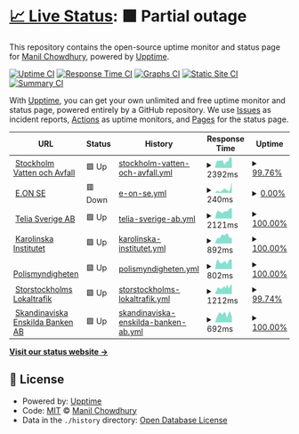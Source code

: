# [📈 Live Status](https://keywordnew.github.io/stockholm-watchtower): <!--live status--> **🟧 Partial outage**

This repository contains the open-source uptime monitor and status page for [Manil Chowdhury](https://manil.xyz), powered by [Upptime](https://github.com/upptime/upptime).

[![Uptime CI](https://github.com/keywordnew/stockholm-watchtower/workflows/Uptime%20CI/badge.svg)](https://github.com/keywordnew/stockholm-watchtower/actions?query=workflow%3A%22Uptime+CI%22)
[![Response Time CI](https://github.com/keywordnew/stockholm-watchtower/workflows/Response%20Time%20CI/badge.svg)](https://github.com/keywordnew/stockholm-watchtower/actions?query=workflow%3A%22Response+Time+CI%22)
[![Graphs CI](https://github.com/keywordnew/stockholm-watchtower/workflows/Graphs%20CI/badge.svg)](https://github.com/keywordnew/stockholm-watchtower/actions?query=workflow%3A%22Graphs+CI%22)
[![Static Site CI](https://github.com/keywordnew/stockholm-watchtower/workflows/Static%20Site%20CI/badge.svg)](https://github.com/keywordnew/stockholm-watchtower/actions?query=workflow%3A%22Static+Site+CI%22)
[![Summary CI](https://github.com/keywordnew/stockholm-watchtower/workflows/Summary%20CI/badge.svg)](https://github.com/keywordnew/stockholm-watchtower/actions?query=workflow%3A%22Summary+CI%22)

With [Upptime](https://upptime.js.org), you can get your own unlimited and free uptime monitor and status page, powered entirely by a GitHub repository. We use [Issues](https://github.com/keywordnew/stockholm-watchtower/issues) as incident reports, [Actions](https://github.com/keywordnew/stockholm-watchtower/actions) as uptime monitors, and [Pages](https://keywordnew.github.io/stockholm-watchtower) for the status page.

<!--start: status pages-->
<!-- This summary is generated by Upptime (https://github.com/upptime/upptime) -->
<!-- Do not edit this manually, your changes will be overwritten -->
<!-- prettier-ignore -->
| URL | Status | History | Response Time | Uptime |
| --- | ------ | ------- | ------------- | ------ |
| <img alt="" src="https://nilspace.xyz/content/images/2023/05/water.png" height="13"> [Stockholm Vatten och Avfall](https://www.stockholmvattenochavfall.se/) | 🟩 Up | [stockholm-vatten-och-avfall.yml](https://github.com/keywordnew/stockholm-watchtower/commits/HEAD/history/stockholm-vatten-och-avfall.yml) | <details><summary><img alt="Response time graph" src="./graphs/stockholm-vatten-och-avfall/response-time-week.png" height="20"> 2392ms</summary><br><a href="https://keywordnew.github.io/stockholm-watchtower/history/stockholm-vatten-och-avfall"><img alt="Response time 2296" src="https://img.shields.io/endpoint?url=https%3A%2F%2Fraw.githubusercontent.com%2Fkeywordnew%2Fstockholm-watchtower%2FHEAD%2Fapi%2Fstockholm-vatten-och-avfall%2Fresponse-time.json"></a><br><a href="https://keywordnew.github.io/stockholm-watchtower/history/stockholm-vatten-och-avfall"><img alt="24-hour response time 3457" src="https://img.shields.io/endpoint?url=https%3A%2F%2Fraw.githubusercontent.com%2Fkeywordnew%2Fstockholm-watchtower%2FHEAD%2Fapi%2Fstockholm-vatten-och-avfall%2Fresponse-time-day.json"></a><br><a href="https://keywordnew.github.io/stockholm-watchtower/history/stockholm-vatten-och-avfall"><img alt="7-day response time 2392" src="https://img.shields.io/endpoint?url=https%3A%2F%2Fraw.githubusercontent.com%2Fkeywordnew%2Fstockholm-watchtower%2FHEAD%2Fapi%2Fstockholm-vatten-och-avfall%2Fresponse-time-week.json"></a><br><a href="https://keywordnew.github.io/stockholm-watchtower/history/stockholm-vatten-och-avfall"><img alt="30-day response time 2384" src="https://img.shields.io/endpoint?url=https%3A%2F%2Fraw.githubusercontent.com%2Fkeywordnew%2Fstockholm-watchtower%2FHEAD%2Fapi%2Fstockholm-vatten-och-avfall%2Fresponse-time-month.json"></a><br><a href="https://keywordnew.github.io/stockholm-watchtower/history/stockholm-vatten-och-avfall"><img alt="1-year response time 2333" src="https://img.shields.io/endpoint?url=https%3A%2F%2Fraw.githubusercontent.com%2Fkeywordnew%2Fstockholm-watchtower%2FHEAD%2Fapi%2Fstockholm-vatten-och-avfall%2Fresponse-time-year.json"></a></details> | <details><summary><a href="https://keywordnew.github.io/stockholm-watchtower/history/stockholm-vatten-och-avfall">99.76%</a></summary><a href="https://keywordnew.github.io/stockholm-watchtower/history/stockholm-vatten-och-avfall"><img alt="All-time uptime 99.97%" src="https://img.shields.io/endpoint?url=https%3A%2F%2Fraw.githubusercontent.com%2Fkeywordnew%2Fstockholm-watchtower%2FHEAD%2Fapi%2Fstockholm-vatten-och-avfall%2Fuptime.json"></a><br><a href="https://keywordnew.github.io/stockholm-watchtower/history/stockholm-vatten-och-avfall"><img alt="24-hour uptime 100.00%" src="https://img.shields.io/endpoint?url=https%3A%2F%2Fraw.githubusercontent.com%2Fkeywordnew%2Fstockholm-watchtower%2FHEAD%2Fapi%2Fstockholm-vatten-och-avfall%2Fuptime-day.json"></a><br><a href="https://keywordnew.github.io/stockholm-watchtower/history/stockholm-vatten-och-avfall"><img alt="7-day uptime 99.76%" src="https://img.shields.io/endpoint?url=https%3A%2F%2Fraw.githubusercontent.com%2Fkeywordnew%2Fstockholm-watchtower%2FHEAD%2Fapi%2Fstockholm-vatten-och-avfall%2Fuptime-week.json"></a><br><a href="https://keywordnew.github.io/stockholm-watchtower/history/stockholm-vatten-och-avfall"><img alt="30-day uptime 99.86%" src="https://img.shields.io/endpoint?url=https%3A%2F%2Fraw.githubusercontent.com%2Fkeywordnew%2Fstockholm-watchtower%2FHEAD%2Fapi%2Fstockholm-vatten-och-avfall%2Fuptime-month.json"></a><br><a href="https://keywordnew.github.io/stockholm-watchtower/history/stockholm-vatten-och-avfall"><img alt="1-year uptime 99.94%" src="https://img.shields.io/endpoint?url=https%3A%2F%2Fraw.githubusercontent.com%2Fkeywordnew%2Fstockholm-watchtower%2FHEAD%2Fapi%2Fstockholm-vatten-och-avfall%2Fuptime-year.json"></a></details>
| <img alt="" src="https://nilspace.xyz/content/images/2023/05/power-1.png" height="13"> [E.ON SE](https://www.eon.se/) | 🟥 Down | [e-on-se.yml](https://github.com/keywordnew/stockholm-watchtower/commits/HEAD/history/e-on-se.yml) | <details><summary><img alt="Response time graph" src="./graphs/e-on-se/response-time-week.png" height="20"> 240ms</summary><br><a href="https://keywordnew.github.io/stockholm-watchtower/history/e-on-se"><img alt="Response time 152" src="https://img.shields.io/endpoint?url=https%3A%2F%2Fraw.githubusercontent.com%2Fkeywordnew%2Fstockholm-watchtower%2FHEAD%2Fapi%2Fe-on-se%2Fresponse-time.json"></a><br><a href="https://keywordnew.github.io/stockholm-watchtower/history/e-on-se"><img alt="24-hour response time 118" src="https://img.shields.io/endpoint?url=https%3A%2F%2Fraw.githubusercontent.com%2Fkeywordnew%2Fstockholm-watchtower%2FHEAD%2Fapi%2Fe-on-se%2Fresponse-time-day.json"></a><br><a href="https://keywordnew.github.io/stockholm-watchtower/history/e-on-se"><img alt="7-day response time 240" src="https://img.shields.io/endpoint?url=https%3A%2F%2Fraw.githubusercontent.com%2Fkeywordnew%2Fstockholm-watchtower%2FHEAD%2Fapi%2Fe-on-se%2Fresponse-time-week.json"></a><br><a href="https://keywordnew.github.io/stockholm-watchtower/history/e-on-se"><img alt="30-day response time 219" src="https://img.shields.io/endpoint?url=https%3A%2F%2Fraw.githubusercontent.com%2Fkeywordnew%2Fstockholm-watchtower%2FHEAD%2Fapi%2Fe-on-se%2Fresponse-time-month.json"></a><br><a href="https://keywordnew.github.io/stockholm-watchtower/history/e-on-se"><img alt="1-year response time 156" src="https://img.shields.io/endpoint?url=https%3A%2F%2Fraw.githubusercontent.com%2Fkeywordnew%2Fstockholm-watchtower%2FHEAD%2Fapi%2Fe-on-se%2Fresponse-time-year.json"></a></details> | <details><summary><a href="https://keywordnew.github.io/stockholm-watchtower/history/e-on-se">0.00%</a></summary><a href="https://keywordnew.github.io/stockholm-watchtower/history/e-on-se"><img alt="All-time uptime 0.00%" src="https://img.shields.io/endpoint?url=https%3A%2F%2Fraw.githubusercontent.com%2Fkeywordnew%2Fstockholm-watchtower%2FHEAD%2Fapi%2Fe-on-se%2Fuptime.json"></a><br><a href="https://keywordnew.github.io/stockholm-watchtower/history/e-on-se"><img alt="24-hour uptime 0.00%" src="https://img.shields.io/endpoint?url=https%3A%2F%2Fraw.githubusercontent.com%2Fkeywordnew%2Fstockholm-watchtower%2FHEAD%2Fapi%2Fe-on-se%2Fuptime-day.json"></a><br><a href="https://keywordnew.github.io/stockholm-watchtower/history/e-on-se"><img alt="7-day uptime 0.00%" src="https://img.shields.io/endpoint?url=https%3A%2F%2Fraw.githubusercontent.com%2Fkeywordnew%2Fstockholm-watchtower%2FHEAD%2Fapi%2Fe-on-se%2Fuptime-week.json"></a><br><a href="https://keywordnew.github.io/stockholm-watchtower/history/e-on-se"><img alt="30-day uptime 0.00%" src="https://img.shields.io/endpoint?url=https%3A%2F%2Fraw.githubusercontent.com%2Fkeywordnew%2Fstockholm-watchtower%2FHEAD%2Fapi%2Fe-on-se%2Fuptime-month.json"></a><br><a href="https://keywordnew.github.io/stockholm-watchtower/history/e-on-se"><img alt="1-year uptime 0.00%" src="https://img.shields.io/endpoint?url=https%3A%2F%2Fraw.githubusercontent.com%2Fkeywordnew%2Fstockholm-watchtower%2FHEAD%2Fapi%2Fe-on-se%2Fuptime-year.json"></a></details>
| <img alt="" src="https://nilspace.xyz/content/images/2023/05/communication.png" height="13"> [Telia Sverige AB](https://www.telia.se/privat/mitt-telia) | 🟩 Up | [telia-sverige-ab.yml](https://github.com/keywordnew/stockholm-watchtower/commits/HEAD/history/telia-sverige-ab.yml) | <details><summary><img alt="Response time graph" src="./graphs/telia-sverige-ab/response-time-week.png" height="20"> 2121ms</summary><br><a href="https://keywordnew.github.io/stockholm-watchtower/history/telia-sverige-ab"><img alt="Response time 2400" src="https://img.shields.io/endpoint?url=https%3A%2F%2Fraw.githubusercontent.com%2Fkeywordnew%2Fstockholm-watchtower%2FHEAD%2Fapi%2Ftelia-sverige-ab%2Fresponse-time.json"></a><br><a href="https://keywordnew.github.io/stockholm-watchtower/history/telia-sverige-ab"><img alt="24-hour response time 2564" src="https://img.shields.io/endpoint?url=https%3A%2F%2Fraw.githubusercontent.com%2Fkeywordnew%2Fstockholm-watchtower%2FHEAD%2Fapi%2Ftelia-sverige-ab%2Fresponse-time-day.json"></a><br><a href="https://keywordnew.github.io/stockholm-watchtower/history/telia-sverige-ab"><img alt="7-day response time 2121" src="https://img.shields.io/endpoint?url=https%3A%2F%2Fraw.githubusercontent.com%2Fkeywordnew%2Fstockholm-watchtower%2FHEAD%2Fapi%2Ftelia-sverige-ab%2Fresponse-time-week.json"></a><br><a href="https://keywordnew.github.io/stockholm-watchtower/history/telia-sverige-ab"><img alt="30-day response time 2005" src="https://img.shields.io/endpoint?url=https%3A%2F%2Fraw.githubusercontent.com%2Fkeywordnew%2Fstockholm-watchtower%2FHEAD%2Fapi%2Ftelia-sverige-ab%2Fresponse-time-month.json"></a><br><a href="https://keywordnew.github.io/stockholm-watchtower/history/telia-sverige-ab"><img alt="1-year response time 2377" src="https://img.shields.io/endpoint?url=https%3A%2F%2Fraw.githubusercontent.com%2Fkeywordnew%2Fstockholm-watchtower%2FHEAD%2Fapi%2Ftelia-sverige-ab%2Fresponse-time-year.json"></a></details> | <details><summary><a href="https://keywordnew.github.io/stockholm-watchtower/history/telia-sverige-ab">100.00%</a></summary><a href="https://keywordnew.github.io/stockholm-watchtower/history/telia-sverige-ab"><img alt="All-time uptime 99.77%" src="https://img.shields.io/endpoint?url=https%3A%2F%2Fraw.githubusercontent.com%2Fkeywordnew%2Fstockholm-watchtower%2FHEAD%2Fapi%2Ftelia-sverige-ab%2Fuptime.json"></a><br><a href="https://keywordnew.github.io/stockholm-watchtower/history/telia-sverige-ab"><img alt="24-hour uptime 100.00%" src="https://img.shields.io/endpoint?url=https%3A%2F%2Fraw.githubusercontent.com%2Fkeywordnew%2Fstockholm-watchtower%2FHEAD%2Fapi%2Ftelia-sverige-ab%2Fuptime-day.json"></a><br><a href="https://keywordnew.github.io/stockholm-watchtower/history/telia-sverige-ab"><img alt="7-day uptime 100.00%" src="https://img.shields.io/endpoint?url=https%3A%2F%2Fraw.githubusercontent.com%2Fkeywordnew%2Fstockholm-watchtower%2FHEAD%2Fapi%2Ftelia-sverige-ab%2Fuptime-week.json"></a><br><a href="https://keywordnew.github.io/stockholm-watchtower/history/telia-sverige-ab"><img alt="30-day uptime 99.85%" src="https://img.shields.io/endpoint?url=https%3A%2F%2Fraw.githubusercontent.com%2Fkeywordnew%2Fstockholm-watchtower%2FHEAD%2Fapi%2Ftelia-sverige-ab%2Fuptime-month.json"></a><br><a href="https://keywordnew.github.io/stockholm-watchtower/history/telia-sverige-ab"><img alt="1-year uptime 99.71%" src="https://img.shields.io/endpoint?url=https%3A%2F%2Fraw.githubusercontent.com%2Fkeywordnew%2Fstockholm-watchtower%2FHEAD%2Fapi%2Ftelia-sverige-ab%2Fuptime-year.json"></a></details>
| <img alt="" src="https://nilspace.xyz/content/images/2023/05/hospital.png" height="13"> [Karolinska Institutet](https://www.karolinska.se/) | 🟩 Up | [karolinska-institutet.yml](https://github.com/keywordnew/stockholm-watchtower/commits/HEAD/history/karolinska-institutet.yml) | <details><summary><img alt="Response time graph" src="./graphs/karolinska-institutet/response-time-week.png" height="20"> 892ms</summary><br><a href="https://keywordnew.github.io/stockholm-watchtower/history/karolinska-institutet"><img alt="Response time 721" src="https://img.shields.io/endpoint?url=https%3A%2F%2Fraw.githubusercontent.com%2Fkeywordnew%2Fstockholm-watchtower%2FHEAD%2Fapi%2Fkarolinska-institutet%2Fresponse-time.json"></a><br><a href="https://keywordnew.github.io/stockholm-watchtower/history/karolinska-institutet"><img alt="24-hour response time 779" src="https://img.shields.io/endpoint?url=https%3A%2F%2Fraw.githubusercontent.com%2Fkeywordnew%2Fstockholm-watchtower%2FHEAD%2Fapi%2Fkarolinska-institutet%2Fresponse-time-day.json"></a><br><a href="https://keywordnew.github.io/stockholm-watchtower/history/karolinska-institutet"><img alt="7-day response time 892" src="https://img.shields.io/endpoint?url=https%3A%2F%2Fraw.githubusercontent.com%2Fkeywordnew%2Fstockholm-watchtower%2FHEAD%2Fapi%2Fkarolinska-institutet%2Fresponse-time-week.json"></a><br><a href="https://keywordnew.github.io/stockholm-watchtower/history/karolinska-institutet"><img alt="30-day response time 815" src="https://img.shields.io/endpoint?url=https%3A%2F%2Fraw.githubusercontent.com%2Fkeywordnew%2Fstockholm-watchtower%2FHEAD%2Fapi%2Fkarolinska-institutet%2Fresponse-time-month.json"></a><br><a href="https://keywordnew.github.io/stockholm-watchtower/history/karolinska-institutet"><img alt="1-year response time 804" src="https://img.shields.io/endpoint?url=https%3A%2F%2Fraw.githubusercontent.com%2Fkeywordnew%2Fstockholm-watchtower%2FHEAD%2Fapi%2Fkarolinska-institutet%2Fresponse-time-year.json"></a></details> | <details><summary><a href="https://keywordnew.github.io/stockholm-watchtower/history/karolinska-institutet">100.00%</a></summary><a href="https://keywordnew.github.io/stockholm-watchtower/history/karolinska-institutet"><img alt="All-time uptime 70.84%" src="https://img.shields.io/endpoint?url=https%3A%2F%2Fraw.githubusercontent.com%2Fkeywordnew%2Fstockholm-watchtower%2FHEAD%2Fapi%2Fkarolinska-institutet%2Fuptime.json"></a><br><a href="https://keywordnew.github.io/stockholm-watchtower/history/karolinska-institutet"><img alt="24-hour uptime 100.00%" src="https://img.shields.io/endpoint?url=https%3A%2F%2Fraw.githubusercontent.com%2Fkeywordnew%2Fstockholm-watchtower%2FHEAD%2Fapi%2Fkarolinska-institutet%2Fuptime-day.json"></a><br><a href="https://keywordnew.github.io/stockholm-watchtower/history/karolinska-institutet"><img alt="7-day uptime 100.00%" src="https://img.shields.io/endpoint?url=https%3A%2F%2Fraw.githubusercontent.com%2Fkeywordnew%2Fstockholm-watchtower%2FHEAD%2Fapi%2Fkarolinska-institutet%2Fuptime-week.json"></a><br><a href="https://keywordnew.github.io/stockholm-watchtower/history/karolinska-institutet"><img alt="30-day uptime 100.00%" src="https://img.shields.io/endpoint?url=https%3A%2F%2Fraw.githubusercontent.com%2Fkeywordnew%2Fstockholm-watchtower%2FHEAD%2Fapi%2Fkarolinska-institutet%2Fuptime-month.json"></a><br><a href="https://keywordnew.github.io/stockholm-watchtower/history/karolinska-institutet"><img alt="1-year uptime 99.99%" src="https://img.shields.io/endpoint?url=https%3A%2F%2Fraw.githubusercontent.com%2Fkeywordnew%2Fstockholm-watchtower%2FHEAD%2Fapi%2Fkarolinska-institutet%2Fuptime-year.json"></a></details>
| <img alt="" src="https://nilspace.xyz/content/images/2023/05/emergency.png" height="13"> [Polismyndigheten](https://polisen.se/utsatt-for-brott/polisanmalan/) | 🟩 Up | [polismyndigheten.yml](https://github.com/keywordnew/stockholm-watchtower/commits/HEAD/history/polismyndigheten.yml) | <details><summary><img alt="Response time graph" src="./graphs/polismyndigheten/response-time-week.png" height="20"> 802ms</summary><br><a href="https://keywordnew.github.io/stockholm-watchtower/history/polismyndigheten"><img alt="Response time 980" src="https://img.shields.io/endpoint?url=https%3A%2F%2Fraw.githubusercontent.com%2Fkeywordnew%2Fstockholm-watchtower%2FHEAD%2Fapi%2Fpolismyndigheten%2Fresponse-time.json"></a><br><a href="https://keywordnew.github.io/stockholm-watchtower/history/polismyndigheten"><img alt="24-hour response time 991" src="https://img.shields.io/endpoint?url=https%3A%2F%2Fraw.githubusercontent.com%2Fkeywordnew%2Fstockholm-watchtower%2FHEAD%2Fapi%2Fpolismyndigheten%2Fresponse-time-day.json"></a><br><a href="https://keywordnew.github.io/stockholm-watchtower/history/polismyndigheten"><img alt="7-day response time 802" src="https://img.shields.io/endpoint?url=https%3A%2F%2Fraw.githubusercontent.com%2Fkeywordnew%2Fstockholm-watchtower%2FHEAD%2Fapi%2Fpolismyndigheten%2Fresponse-time-week.json"></a><br><a href="https://keywordnew.github.io/stockholm-watchtower/history/polismyndigheten"><img alt="30-day response time 813" src="https://img.shields.io/endpoint?url=https%3A%2F%2Fraw.githubusercontent.com%2Fkeywordnew%2Fstockholm-watchtower%2FHEAD%2Fapi%2Fpolismyndigheten%2Fresponse-time-month.json"></a><br><a href="https://keywordnew.github.io/stockholm-watchtower/history/polismyndigheten"><img alt="1-year response time 996" src="https://img.shields.io/endpoint?url=https%3A%2F%2Fraw.githubusercontent.com%2Fkeywordnew%2Fstockholm-watchtower%2FHEAD%2Fapi%2Fpolismyndigheten%2Fresponse-time-year.json"></a></details> | <details><summary><a href="https://keywordnew.github.io/stockholm-watchtower/history/polismyndigheten">100.00%</a></summary><a href="https://keywordnew.github.io/stockholm-watchtower/history/polismyndigheten"><img alt="All-time uptime 99.06%" src="https://img.shields.io/endpoint?url=https%3A%2F%2Fraw.githubusercontent.com%2Fkeywordnew%2Fstockholm-watchtower%2FHEAD%2Fapi%2Fpolismyndigheten%2Fuptime.json"></a><br><a href="https://keywordnew.github.io/stockholm-watchtower/history/polismyndigheten"><img alt="24-hour uptime 100.00%" src="https://img.shields.io/endpoint?url=https%3A%2F%2Fraw.githubusercontent.com%2Fkeywordnew%2Fstockholm-watchtower%2FHEAD%2Fapi%2Fpolismyndigheten%2Fuptime-day.json"></a><br><a href="https://keywordnew.github.io/stockholm-watchtower/history/polismyndigheten"><img alt="7-day uptime 100.00%" src="https://img.shields.io/endpoint?url=https%3A%2F%2Fraw.githubusercontent.com%2Fkeywordnew%2Fstockholm-watchtower%2FHEAD%2Fapi%2Fpolismyndigheten%2Fuptime-week.json"></a><br><a href="https://keywordnew.github.io/stockholm-watchtower/history/polismyndigheten"><img alt="30-day uptime 100.00%" src="https://img.shields.io/endpoint?url=https%3A%2F%2Fraw.githubusercontent.com%2Fkeywordnew%2Fstockholm-watchtower%2FHEAD%2Fapi%2Fpolismyndigheten%2Fuptime-month.json"></a><br><a href="https://keywordnew.github.io/stockholm-watchtower/history/polismyndigheten"><img alt="1-year uptime 99.99%" src="https://img.shields.io/endpoint?url=https%3A%2F%2Fraw.githubusercontent.com%2Fkeywordnew%2Fstockholm-watchtower%2FHEAD%2Fapi%2Fpolismyndigheten%2Fuptime-year.json"></a></details>
| <img alt="" src="https://nilspace.xyz/content/images/2023/05/transportation-1.png" height="13"> [Storstockholms Lokaltrafik](https://sl.se/privat/min-profil) | 🟩 Up | [storstockholms-lokaltrafik.yml](https://github.com/keywordnew/stockholm-watchtower/commits/HEAD/history/storstockholms-lokaltrafik.yml) | <details><summary><img alt="Response time graph" src="./graphs/storstockholms-lokaltrafik/response-time-week.png" height="20"> 1212ms</summary><br><a href="https://keywordnew.github.io/stockholm-watchtower/history/storstockholms-lokaltrafik"><img alt="Response time 944" src="https://img.shields.io/endpoint?url=https%3A%2F%2Fraw.githubusercontent.com%2Fkeywordnew%2Fstockholm-watchtower%2FHEAD%2Fapi%2Fstorstockholms-lokaltrafik%2Fresponse-time.json"></a><br><a href="https://keywordnew.github.io/stockholm-watchtower/history/storstockholms-lokaltrafik"><img alt="24-hour response time 1582" src="https://img.shields.io/endpoint?url=https%3A%2F%2Fraw.githubusercontent.com%2Fkeywordnew%2Fstockholm-watchtower%2FHEAD%2Fapi%2Fstorstockholms-lokaltrafik%2Fresponse-time-day.json"></a><br><a href="https://keywordnew.github.io/stockholm-watchtower/history/storstockholms-lokaltrafik"><img alt="7-day response time 1212" src="https://img.shields.io/endpoint?url=https%3A%2F%2Fraw.githubusercontent.com%2Fkeywordnew%2Fstockholm-watchtower%2FHEAD%2Fapi%2Fstorstockholms-lokaltrafik%2Fresponse-time-week.json"></a><br><a href="https://keywordnew.github.io/stockholm-watchtower/history/storstockholms-lokaltrafik"><img alt="30-day response time 1124" src="https://img.shields.io/endpoint?url=https%3A%2F%2Fraw.githubusercontent.com%2Fkeywordnew%2Fstockholm-watchtower%2FHEAD%2Fapi%2Fstorstockholms-lokaltrafik%2Fresponse-time-month.json"></a><br><a href="https://keywordnew.github.io/stockholm-watchtower/history/storstockholms-lokaltrafik"><img alt="1-year response time 901" src="https://img.shields.io/endpoint?url=https%3A%2F%2Fraw.githubusercontent.com%2Fkeywordnew%2Fstockholm-watchtower%2FHEAD%2Fapi%2Fstorstockholms-lokaltrafik%2Fresponse-time-year.json"></a></details> | <details><summary><a href="https://keywordnew.github.io/stockholm-watchtower/history/storstockholms-lokaltrafik">99.74%</a></summary><a href="https://keywordnew.github.io/stockholm-watchtower/history/storstockholms-lokaltrafik"><img alt="All-time uptime 98.59%" src="https://img.shields.io/endpoint?url=https%3A%2F%2Fraw.githubusercontent.com%2Fkeywordnew%2Fstockholm-watchtower%2FHEAD%2Fapi%2Fstorstockholms-lokaltrafik%2Fuptime.json"></a><br><a href="https://keywordnew.github.io/stockholm-watchtower/history/storstockholms-lokaltrafik"><img alt="24-hour uptime 100.00%" src="https://img.shields.io/endpoint?url=https%3A%2F%2Fraw.githubusercontent.com%2Fkeywordnew%2Fstockholm-watchtower%2FHEAD%2Fapi%2Fstorstockholms-lokaltrafik%2Fuptime-day.json"></a><br><a href="https://keywordnew.github.io/stockholm-watchtower/history/storstockholms-lokaltrafik"><img alt="7-day uptime 99.74%" src="https://img.shields.io/endpoint?url=https%3A%2F%2Fraw.githubusercontent.com%2Fkeywordnew%2Fstockholm-watchtower%2FHEAD%2Fapi%2Fstorstockholms-lokaltrafik%2Fuptime-week.json"></a><br><a href="https://keywordnew.github.io/stockholm-watchtower/history/storstockholms-lokaltrafik"><img alt="30-day uptime 99.75%" src="https://img.shields.io/endpoint?url=https%3A%2F%2Fraw.githubusercontent.com%2Fkeywordnew%2Fstockholm-watchtower%2FHEAD%2Fapi%2Fstorstockholms-lokaltrafik%2Fuptime-month.json"></a><br><a href="https://keywordnew.github.io/stockholm-watchtower/history/storstockholms-lokaltrafik"><img alt="1-year uptime 99.21%" src="https://img.shields.io/endpoint?url=https%3A%2F%2Fraw.githubusercontent.com%2Fkeywordnew%2Fstockholm-watchtower%2FHEAD%2Fapi%2Fstorstockholms-lokaltrafik%2Fuptime-year.json"></a></details>
| <img alt="" src="https://nilspace.xyz/content/images/2023/05/payment.png" height="13"> [Skandinaviska Enskilda Banken AB](https://seb.se/) | 🟩 Up | [skandinaviska-enskilda-banken-ab.yml](https://github.com/keywordnew/stockholm-watchtower/commits/HEAD/history/skandinaviska-enskilda-banken-ab.yml) | <details><summary><img alt="Response time graph" src="./graphs/skandinaviska-enskilda-banken-ab/response-time-week.png" height="20"> 692ms</summary><br><a href="https://keywordnew.github.io/stockholm-watchtower/history/skandinaviska-enskilda-banken-ab"><img alt="Response time 725" src="https://img.shields.io/endpoint?url=https%3A%2F%2Fraw.githubusercontent.com%2Fkeywordnew%2Fstockholm-watchtower%2FHEAD%2Fapi%2Fskandinaviska-enskilda-banken-ab%2Fresponse-time.json"></a><br><a href="https://keywordnew.github.io/stockholm-watchtower/history/skandinaviska-enskilda-banken-ab"><img alt="24-hour response time 452" src="https://img.shields.io/endpoint?url=https%3A%2F%2Fraw.githubusercontent.com%2Fkeywordnew%2Fstockholm-watchtower%2FHEAD%2Fapi%2Fskandinaviska-enskilda-banken-ab%2Fresponse-time-day.json"></a><br><a href="https://keywordnew.github.io/stockholm-watchtower/history/skandinaviska-enskilda-banken-ab"><img alt="7-day response time 692" src="https://img.shields.io/endpoint?url=https%3A%2F%2Fraw.githubusercontent.com%2Fkeywordnew%2Fstockholm-watchtower%2FHEAD%2Fapi%2Fskandinaviska-enskilda-banken-ab%2Fresponse-time-week.json"></a><br><a href="https://keywordnew.github.io/stockholm-watchtower/history/skandinaviska-enskilda-banken-ab"><img alt="30-day response time 700" src="https://img.shields.io/endpoint?url=https%3A%2F%2Fraw.githubusercontent.com%2Fkeywordnew%2Fstockholm-watchtower%2FHEAD%2Fapi%2Fskandinaviska-enskilda-banken-ab%2Fresponse-time-month.json"></a><br><a href="https://keywordnew.github.io/stockholm-watchtower/history/skandinaviska-enskilda-banken-ab"><img alt="1-year response time 726" src="https://img.shields.io/endpoint?url=https%3A%2F%2Fraw.githubusercontent.com%2Fkeywordnew%2Fstockholm-watchtower%2FHEAD%2Fapi%2Fskandinaviska-enskilda-banken-ab%2Fresponse-time-year.json"></a></details> | <details><summary><a href="https://keywordnew.github.io/stockholm-watchtower/history/skandinaviska-enskilda-banken-ab">100.00%</a></summary><a href="https://keywordnew.github.io/stockholm-watchtower/history/skandinaviska-enskilda-banken-ab"><img alt="All-time uptime 99.70%" src="https://img.shields.io/endpoint?url=https%3A%2F%2Fraw.githubusercontent.com%2Fkeywordnew%2Fstockholm-watchtower%2FHEAD%2Fapi%2Fskandinaviska-enskilda-banken-ab%2Fuptime.json"></a><br><a href="https://keywordnew.github.io/stockholm-watchtower/history/skandinaviska-enskilda-banken-ab"><img alt="24-hour uptime 100.00%" src="https://img.shields.io/endpoint?url=https%3A%2F%2Fraw.githubusercontent.com%2Fkeywordnew%2Fstockholm-watchtower%2FHEAD%2Fapi%2Fskandinaviska-enskilda-banken-ab%2Fuptime-day.json"></a><br><a href="https://keywordnew.github.io/stockholm-watchtower/history/skandinaviska-enskilda-banken-ab"><img alt="7-day uptime 100.00%" src="https://img.shields.io/endpoint?url=https%3A%2F%2Fraw.githubusercontent.com%2Fkeywordnew%2Fstockholm-watchtower%2FHEAD%2Fapi%2Fskandinaviska-enskilda-banken-ab%2Fuptime-week.json"></a><br><a href="https://keywordnew.github.io/stockholm-watchtower/history/skandinaviska-enskilda-banken-ab"><img alt="30-day uptime 100.00%" src="https://img.shields.io/endpoint?url=https%3A%2F%2Fraw.githubusercontent.com%2Fkeywordnew%2Fstockholm-watchtower%2FHEAD%2Fapi%2Fskandinaviska-enskilda-banken-ab%2Fuptime-month.json"></a><br><a href="https://keywordnew.github.io/stockholm-watchtower/history/skandinaviska-enskilda-banken-ab"><img alt="1-year uptime 99.99%" src="https://img.shields.io/endpoint?url=https%3A%2F%2Fraw.githubusercontent.com%2Fkeywordnew%2Fstockholm-watchtower%2FHEAD%2Fapi%2Fskandinaviska-enskilda-banken-ab%2Fuptime-year.json"></a></details>

<!--end: status pages-->

[**Visit our status website →**](https://keywordnew.github.io/stockholm-watchtower)

## 📄 License

- Powered by: [Upptime](https://github.com/upptime/upptime)
- Code: [MIT](./LICENSE) © [Manil Chowdhury](https://manil.xyz)
- Data in the `./history` directory: [Open Database License](https://opendatacommons.org/licenses/odbl/1-0/)
